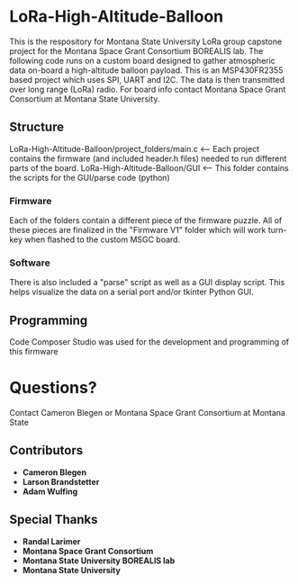 # LoRa-High-Altitude-Balloon
This is the respository for Montana State University LoRa group capstone project for the Montana Space Grant Consortium BOREALIS lab. The following code runs on a custom board designed to gather atmospheric data on-board a high-altitude balloon payload. This is an MSP430FR2355 based project which uses SPI, UART and I2C. The data is then transmitted over long range (LoRa) radio. For board info contact Montana Space Grant Consortium at Montana State University.

## Structure
LoRa-High-Altitude-Balloon/project_folders/main.c <-- Each project contains the firmware (and included header.h files) needed to run different parts of the board.
LoRa-High-Altitude-Balloon/GUI <-- This folder contains the scripts for the GUI/parse code (python)

### Firmware
Each of the folders contain a different piece of the firmware puzzle. All of these pieces are finalized in the "Firmware V1" folder which will work turn-key when flashed to the custom MSGC board.

### Software
There is also included a "parse" script as well as a GUI display script. This helps visualize the data on a serial port and/or tkinter Python GUI.

## Programming
Code Composer Studio was used for the development and programming of this firmware

# Questions?
Contact Cameron Blegen or Montana Space Grant Consortium at Montana State

## Contributors
- **Cameron Blegen**
- **Larson Brandstetter**
- **Adam Wulfing**

## Special Thanks
- **Randal Larimer**
- **Montana Space Grant Consortium**
- **Montana State University BOREALIS lab**
- **Montana State University**

